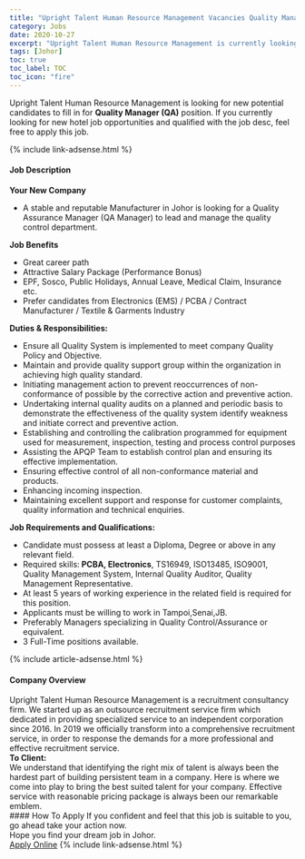 ```yaml
---
title: "Upright Talent Human Resource Management Vacancies Quality Manager (QA)" 
category: Jobs 
date: 2020-10-27 
excerpt: "Upright Talent Human Resource Management is currently looking for suitable person to fill in the Quality Manager (QA) which positioned at Johor" 
tags: [Johor] 
toc: true 
toc_label: TOC 
toc_icon: "fire" 
--- 
```


<p>Upright Talent Human Resource Management is looking for new potential candidates to fill in for <b>Quality Manager (QA)</b> position. If you currently looking for new hotel job opportunities and qualified with the job desc, feel free to apply this job.
</p>{% include link-adsense.html %} 
<div><div><h4>Job Description</h4></div><div><div><span><div><div><strong>Your New Company</strong><ul><li>A stable and reputable Manufacturer in Johor is looking for a Quality Assurance Manager (QA Manager) to lead and manage the quality control department.</li></ul><div><strong>Job Benefits</strong></div><ul><li>Great career path</li><li>Attractive Salary Package (Performance Bonus)</li><li>EPF, Sosco, Public Holidays, Annual Leave, Medical Claim, Insurance etc.</li><li>Prefer candidates from Electronics (EMS) / PCBA / Contract Manufacturer / Textile &amp; Garments Industry</li></ul><div><strong>Duties &amp; Responsibilities:</strong></div></div><ul><li>Ensure all Quality System is implemented to meet company Quality Policy and Objective.</li><li>Maintain and provide quality support group within the organization in achieving high quality standard.</li><li>Initiating management action to prevent reoccurrences of non-conformance of possible by the corrective action and preventive action.</li><li>Undertaking internal quality audits on a planned and periodic basis to demonstrate the effectiveness of the quality system identify weakness and initiate correct and preventive action.</li><li>Establishing and controlling the calibration programmed for equipment used for measurement, inspection, testing and process control purposes</li><li>Assisting the APQP Team to establish control plan and ensuring its effective implementation.</li><li>Ensuring effective control of all non-conformance material and products.</li><li>Enhancing incoming inspection.</li><li>Maintaining excellent support and response for customer complaints, quality information and technical enquiries.</li></ul><div><strong>Job Requirements and Qualifications:</strong></div><ul><li>Candidate must possess at least a Diploma, Degree or above in any relevant field.</li><li>Required skills:<strong> PCBA, Electronics</strong>, TS16949, ISO13485, ISO9001, Quality Management System,&#160;Internal Quality Auditor,&#160;Quality Management Representative.</li><li>At least 5 years of working experience in the related field is required for this position.</li><li>Applicants must be willing to work in Tampoi,Senai,JB.</li><li>Preferably Managers specializing in Quality Control/Assurance or equivalent.</li><li>3 Full-Time positions available.</li></ul></div></span></div></div></div> 
{% include article-adsense.html %} 
<div><div><h4>Company Overview</h4></div><div><div><span><div><div>
	Upright Talent Human Resource Management is a recruitment consultancy firm. We started up as an outsource recruitment service firm which dedicated in providing specialized service to an independent corporation since 2016. In 2019 we officially transform into a comprehensive recruitment service, in order to response the demands for a more professional and effective recruitment service.</div>
<div>
<div>
<div>
<strong>To Client:</strong></div>
<div>
			We understand that identifying the right mix of talent is always been the hardest part of building persistent team in a company. Here is where we come into play to bring the best suited talent for your company. Effective service with reasonable pricing package is always been our remarkable emblem.</div>
</div>
</div></div></span></div></div></div> 
#### How To Apply 
If you confident and feel that this job is suitable to you, go ahead take your action now. <br/> 
Hope you find your dream job in Johor. <br/> 
<a href="https://www.jobstreet.com.my/en/job/quality-manager-qa-4412697?jobId=jobstreet-my-job-4412697" class="btn btn--info" target="_blank" rel="nofollow noopenner">Apply Online</a> 
{% include link-adsense.html %} 
